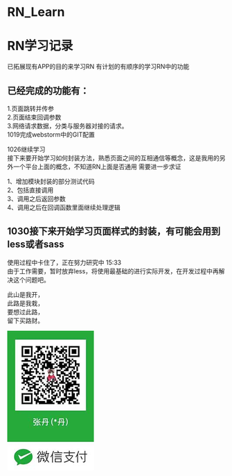 # RN_Learn
# RN学习记录

已拓展现有APP的目的来学习RN
有计划的有顺序的学习RN中的功能


## 已经完成的功能有：
1.页面跳转并传参<br>
2.页面结束回调参数<br>
3.网络请求数据，分类与服务器对接的请求。<br>
1019完成webstorm中的GIT配置<br>

1026继续学习<br>
接下来要开始学习如何封装方法，熟悉页面之间的互相通信等概念，这是我用的另外一个平台上面的概念，不知道RN上面是否通用
需要进一步求证<br>

1、增加模块封装的部分测试代码<br>
2、包括直接调用<br>
3、调用之后返回参数<br>
4、调用之后在回调函数里面继续处理逻辑<br>

## 1030接下来开始学习页面样式的封装，有可能会用到less或者sass<br>

使用过程中卡住了，正在努力研究中 15:33<br>
由于工作需要，暂时放弃less，将使用最基础的进行实际开发，在开发过程中再解决这个问题吧。









此山是我开，<br>此路是我栽，<br>要想过此路，<br>留下买路财。


![望鼓励](https://github.com/zhangdan183/ES6/blob/master/File/WechatIMG17.jpeg)
